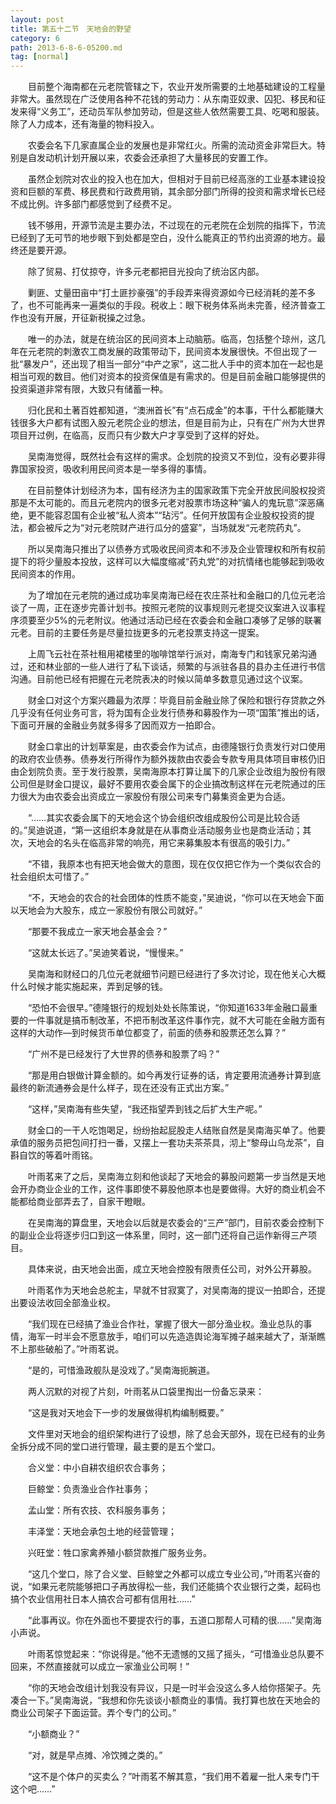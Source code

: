 ```yaml
---
layout: post
title: 第五十二节　天地会的野望
category: 6
path: 2013-6-8-6-05200.md
tag: [normal]
---
```


　　目前整个海南都在元老院管辖之下，农业开发所需要的土地基础建设的工程量非常大。虽然现在广泛使用各种不花钱的劳动力：从东南亚奴隶、囚犯、移民和征发来得“义务工”，还动员军队参加劳动，但是这些人依然需要工具、吃喝和服装。除了人力成本，还有海量的物料投入。

　　农委会名下几家直属企业的发展也是非常红火。所需的流动资金非常巨大。特别是自发动机计划开展以来，农委会还承担了大量移民的安置工作。

　　虽然企划院对农业的投入也在加大，但相对于目前已经高涨的工业基本建设投资和巨额的军费、移民费和行政费用销，其余部分部门所得的投资和需求增长已经不成比例。许多部门都感觉到了经费不足。

　　钱不够用，开源节流是主要办法，不过现在的元老院在企划院的指挥下，节流已经到了无可节的地步眼下到处都是空白，没什么能真正的节约出资源的地方。最终还是要开源。

　　除了贸易、打仗掠夺，许多元老都把目光投向了统治区内部。

　　剿匪、丈量田亩中“打土匪抄豪强”的手段弄来得资源如今已经消耗的差不多了，也不可能再来一遍类似的手段。税收上：眼下税务体系尚未完善，经济普查工作也没有开展，开征新税操之过急。

　　唯一的办法，就是在统治区的民间资本上动脑筋。临高，包括整个琼州，这几年在元老院的刺激农工商发展的政策带动下，民间资本发展很快。不但出现了一批“暴发户”，还出现了相当一部分“中产之家”，这二批人手中的资本加在一起也是相当可观的数目。他们对资本的投资保值是有需求的。但是目前金融口能够提供的投资渠道非常有限，大致只有储蓄一种。

　　归化民和土著百姓都知道，“澳洲首长”有“点石成金”的本事，干什么都能赚大钱很多大户都有试图入股元老院企业的想法，但是目前为止，只有在广州为大世界项目开过例，在临高，反而只有少数大户才享受到了这样的好处。

　　吴南海觉得，既然社会有这样的需求。企划院的投资又不到位，没有必要非得靠国家投资，吸收利用民间资本是一举多得的事情。

　　在目前整体计划经济为本，国有经济为主的国家政策下完全开放民间股权投资那是不太可能的。而且元老院内的很多元老对股票市场这种“骗人的鬼玩意”深恶痛绝，更不能容忍国有企业被“私人资本”“玷污”。任何开放国有企业股权投资的提法，都会被斥之为“对元老院财产进行瓜分的盛宴”，当场就发“元老院药丸”。

　　所以吴南海只推出了以债券方式吸收民间资本和不涉及企业管理权和所有权前提下的将少量股本投放，这样可以大幅度缩减“药丸党”的对抗情绪也能够起到吸收民间资本的作用。

　　为了增加在元老院的通过成功率吴南海已经在农庄茶社和金融口的几位元老洽谈了一周，正在逐步完善计划书。按照元老院的议事规则元老提交议案进入议事程序须要至少5%的元老附议。他通过活动已经在农委会和金融口凑够了足够的联署元老。目前的主要任务是尽量拉拢更多的元老投票支持这一提案。

　　上周飞云社在茶社租用裙楼里的咖啡馆举行派对，南海专门和钱家兄弟沟通过，还和林业部的一些人进行了私下谈话，频繁的与派驻各县的县办主任进行书信沟通。目前他已经有把握在元老院表决的时候以简单多数意见通过这个议案。

　　财金口对这个方案兴趣最为浓厚：毕竟目前金融业除了保险和银行存贷款之外几乎没有任何业务可言，将为国有企业发行债券和募股作为一项“国策”推出的话，下面可开展的金融业务就多得多了因而双方一拍即合。

　　财金口拿出的计划草案是，由农委会作为试点，由德隆银行负责发行对口使用的政府农业债券。债券发行所得作为额外拨款由农委会专款专用具体项目审核仍旧由企划院负责。至于发行股票，吴南海原本打算让属下的几家企业改组为股份有限公司但是财金口提议，最好不要用农委会属下的企业搞改制这样在元老院通过的压力很大为由农委会出资成立一家股份有限公司来专门募集资金更为合适。

　　“……其实农委会属下的天地会这个协会组织改组成股份公司是比较合适的。”吴迪说道，“第一这组织本身就是在从事商业活动服务业也是商业活动；其次，天地会的名头在临高非常的响亮，用它来募集股本有很高的吸引力。”

　　“不错，我原本也有把天地会做大的意图，现在仅仅把它作为一个类似农合的社会组织太可惜了。”

　　“不，天地会的农合的社会团体的性质不能变，”吴迪说，“你可以在天地会下面以天地会为大股东，成立一家股份有限公司就好。”

　　“那要不我成立一家天地会基金会？”

　　“这就太长远了。”吴迪笑着说，“慢慢来。”

　　吴南海和财经口的几位元老就细节问题已经进行了多次讨论，现在他关心大概什么时候才能实施起来，弄到足够的钱。

　　“恐怕不会很早。”德隆银行的规划处处长陈策说，“你知道1633年金融口最重要的一件事就是搞币制改革，不把币制改革这件事作完，就不大可能在金融方面有这样的大动作―到时候货币单位都变了，前面的债券和股票还怎么算？”

　　“广州不是已经发行了大世界的债券和股票了吗？”

　　“那是用白银做计算金额的。如今再发行证券的话，肯定要用流通券计算到底最终的新流通券会是什么样子，现在还没有正式出方案。”

　　“这样，”吴南海有些失望，“我还指望弄到钱之后扩大生产呢。”

　　财金口的一干人吃饱喝足，纷纷抬起屁股走人结账自然是吴南海买单了。他要承值的服务员把包间打扫一番，又摆上一套功夫茶茶具，沏上“黎母山乌龙茶”，自斟自饮的等着叶雨铭。

　　叶雨茗来了之后，吴南海立刻和他谈起了天地会的募股问题第一步当然是天地会开办商业企业的工作，这件事即使不募股他原本也是要做得。大好的商业机会不能都给商业部弄去了，自家干瞪眼。

　　在吴南海的算盘里，天地会以后就是农委会的“三产”部门，目前农委会控制下的副业企业将逐步归口到这一体系里，同时，这一部门还将自己运作新得三产项目。

　　具体来说，由天地会出面，成立天地会控股有限责任公司，对外公开募股。

　　叶雨茗作为天地会总舵主，早就不甘寂寞了，对吴南海的提议一拍即合，还提出要设法收回全部渔业权。

　　“我们现在已经搞了渔业合作社，掌握了很大一部分渔业权。渔业总队的事情，海军一时半会不愿意放手，咱们可以先造造舆论海军摊子越来越大了，渐渐瞧不上那些破船了。”叶雨茗说。

　　“是的，可惜渔政舰队是没戏了。”吴南海扼腕道。

　　两人沉默的对视了片刻，叶雨茗从口袋里掏出一份备忘录来：

　　“这是我对天地会下一步的发展做得机构编制概要。”

　　文件里对天地会的组织架构进行了设想，除了总会天部外，现在已经有的业务全拆分成不同的堂口进行管理，最主要的是五个堂口。

　　合义堂：中小自耕农组织农合事务；

　　巨鲸堂：负责渔业合作社事务；

　　孟山堂：所有农技、农科服务事务；

　　丰泽堂：天地会承包土地的经营管理；

　　兴旺堂：牲口家禽养殖小额贷款推广服务业务。

　　“这几个堂口，除了合义堂、巨鲸堂之外都可以成立专业公司，”叶雨茗兴奋的说，“如果元老院能够把口子再放得松一些，我们还能搞个农业银行之类，起码也搞个农业信用社日本人搞农合可都有信用社……”

　　“此事再议。你在外面也不要提农行的事，五道口那帮人可精的很……”吴南海小声说。

　　叶雨茗惊觉起来：“你说得是。”他不无遗憾的又摇了摇头，“可惜渔业总队要不回来，不然直接就可以成立一家渔业公司啊！”

　　“你的天地会改组计划我没有异议，只是一时半会没这么多人给你搭架子。先凑合一下。”吴南海说，“我想和你先谈谈小额商业的事情。我打算也放在天地会的商业公司架子下面运营。弄个专门的公司。”

　　“小额商业？”

　　“对，就是早点摊、冷饮摊之类的。”

　　“这不是个体户的买卖么？”叶雨茗不解其意，“我们用不着雇一批人来专门干这个吧……”
